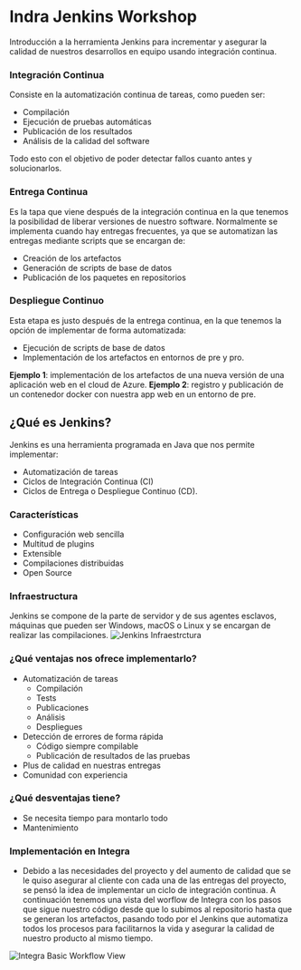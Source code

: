 # Indra Jenkins Workshop
Introducción a la herramienta Jenkins para incrementar y asegurar la calidad de nuestros desarrollos en equipo usando integración continua.

### Integración Continua
Consiste en la automatización continua de tareas, como pueden ser: 

- Compilación
- Ejecución de pruebas automáticas
- Publicación de los resultados
- Análisis de la calidad del software

Todo esto con el objetivo de poder detectar fallos cuanto antes y solucionarlos.

### Entrega Continua
Es la tapa que viene después de la integración continua en la que tenemos la posibilidad de liberar versiones de nuestro software. Normalmente se implementa cuando hay entregas frecuentes, ya que se automatizan las entregas mediante scripts que se encargan de: 

- Creación de los artefactos
- Generación de scripts de base de datos
- Publicación de los paquetes en repositorios

### Despliegue Continuo
Esta etapa es justo después de la entrega continua, en la que tenemos la opción de implementar de forma automatizada:

- Ejecución de scripts de base de datos
- Implementación de los artefactos en entornos de pre y pro.

**Ejemplo 1**: implementación de los artefactos de una nueva versión de una aplicación web en el cloud de Azure.
**Ejemplo 2**: registro y publicación de un contenedor docker con nuestra app web en un entorno de pre.

## ¿Qué es Jenkins?
Jenkins es una herramienta programada en Java que nos permite implementar:

- Automatización de tareas
- Ciclos de Integración Continua (CI)
- Ciclos de Entrega o Despliegue Continuo (CD).

### Características

- Configuración web sencilla
- Multitud de plugins
- Extensible
- Compilaciones distribuidas
- Open Source


### Infraestructura
Jenkins se compone de la parte de servidor y de sus agentes esclavos, máquinas que pueden ser Windows, macOS o Linux y se encargan de realizar las compilaciones.
![Jenkins Infraestrctura](https://i.ibb.co/k6WbLGD/jenkins-infraestrctura.png)

### ¿Qué ventajas nos ofrece implementarlo?
- Automatización de tareas
    - Compilación
    - Tests
    - Publicaciones
    - Análisis
    - Despliegues
- Detección de errores de forma rápida
    - Código siempre compilable
    - Publicación de resultados de las pruebas
- Plus de calidad en nuestras entregas
- Comunidad con experiencia

### ¿Qué desventajas tiene?
- Se necesita tiempo para montarlo todo
- Mantenimiento
<!-- Hay que aplicarle tiempo para crear todas las automatizaciones y programar un poco si se quiere montar algo fiable y profesional -->

### Implementación en Integra
- Debido a las necesidades del proyecto y del aumento de calidad que se le quiso asegurar al cliente con cada una de las entregas del proyecto, se pensó la idea de implementar un ciclo de integración continua.
A continuación tenemos una vista del worflow de Integra con los pasos que sigue nuestro código desde que lo subimos al repositorio hasta que se generan los artefactos, pasando todo por el Jenkins que automatiza todos los procesos para facilitarnos la vida y asegurar la calidad de nuestro producto al mismo tiempo.

![Integra Basic Workflow View](https://i.ibb.co/qMNfxFP/integra-dev-simple-workflow-view.png)
